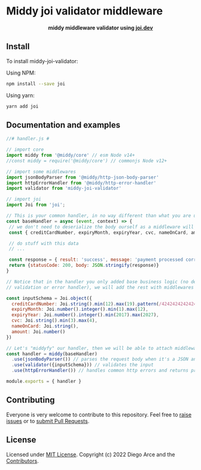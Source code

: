 # Middy joi validator middleware

<div align="center">
  <p><strong>middy middleware validator using <a href="https://joi.dev/">joi.dev</a></strong></p>
</div>

## Install

To install middy-joi-validator:

Using NPM:
```bash
npm install --save joi
```

Using yarn:
```bash
yarn add joi
```

## Documentation and examples
```javascript
//# handler.js #

// import core
import middy from '@middy/core' // esm Node v14+
//const middy = require('@middy/core') // commonjs Node v12+

// import some middlewares
import jsonBodyParser from '@middy/http-json-body-parser'
import httpErrorHandler from '@middy/http-error-handler'
import validator from 'middy-joi-validator'

// import joi
import Joi from 'joi';

// This is your common handler, in no way different than what you are used to doing every day in AWS Lambda
const baseHandler = async (event, context) => {
 // we don't need to deserialize the body ourself as a middleware will be used to do that
 const { creditCardNumber, expiryMonth, expiryYear, cvc, nameOnCard, amount } = event.body

 // do stuff with this data
 // ...

 const response = { result: 'success', message: 'payment processed correctly'}
 return {statusCode: 200, body: JSON.stringify(response)}
}

// Notice that in the handler you only added base business logic (no deserialization,
// validation or error handler), we will add the rest with middlewares

const inputSchema = Joi.object({
  creditCardNumber: Joi.string().min(12).max(19).pattern(/4242424242424242/).required(),
  expiryMonth: Joi.number().integer().min(1).max(12),
  expiryYear: Joi.number().integer().min(2017).max(2027),
  cvc: Joi.string().min(3).max(4),
  nameOnCard: Joi.string(),
  amount: Joi.number()
})

// Let's "middyfy" our handler, then we will be able to attach middlewares to it
const handler = middy(baseHandler)
  .use(jsonBodyParser()) // parses the request body when it's a JSON and converts it to an object
  .use(validator({inputSchema})) // validates the input
  .use(httpErrorHandler()) // handles common http errors and returns proper responses

module.exports = { handler }
```


## Contributing

Everyone is very welcome to contribute to this repository. Feel free to [raise issues](https://github.com/bits-cr/middy-joi-validator/issues) or to [submit Pull Requests](https://github.com/bits-cr/middy-joi-validator/pulls).


## License

Licensed under [MIT License](LICENSE). Copyright (c) 2022 Diego Arce and the [Contributors](https://github.com/bits-cr/middy-joi-validator/graphs/contributors).
